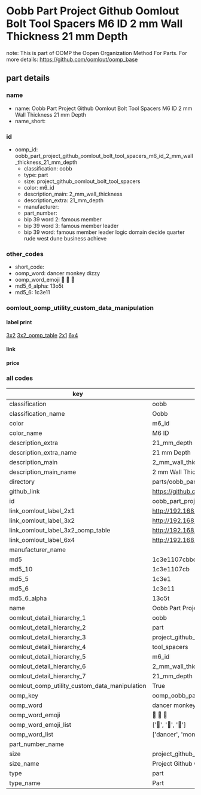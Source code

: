 # Oobb Part Project Github Oomlout Bolt Tool Spacers M6 ID 2 mm Wall Thickness 21 mm Depth  

note: This is part of OOMP the Oopen Organization Method For Parts. For more details: https://github.com/oomlout/oomp_base

##  part details
  







### name
* name: Oobb Part Project Github Oomlout Bolt Tool Spacers M6 ID 2 mm Wall Thickness 21 mm Depth
* name_short: 
### id
* oomp_id: oobb_part_project_github_oomlout_bolt_tool_spacers_m6_id_2_mm_wall_thickness_21_mm_depth
  * classification: oobb
  * type: part
  * size: project_github_oomlout_bolt_tool_spacers
  * color: m6_id
  * description_main: 2_mm_wall_thickness
  * description_extra: 21_mm_depth
  * manufacturer: 
  * part_number: 
  * bip 39 word 2: famous member
  * bip 39 word 3: famous member leader
  * bip 39 word: famous member leader logic domain decide quarter rude west dune business achieve

### other_codes
* short_code: 
* oomp_word: dancer monkey dizzy
* oomp_word_emoji :dancer: :monkey: :dizzy:
* md5_6_alpha: 13o5t
* md5_6: 1c3e11






### oomlout_oomp_utility_custom_data_manipulation
#### label print
[3x2](http://192.168.1.245:1112/?label=oomp%2013o5t)
[3x2_oomp_table](http://192.168.1.108:1112/?label=oomp%2013o5t)
[2x1](http://192.168.1.242:1112/?label=oomp%2013o5t)
[6x4](http://192.168.1.55:1112/?label=oomp%2013o5t)    

#### link

                              

#### price







### all codes 
| key | value |  
| --- | --- |  
| classification | oobb |  
| classification_name | Oobb |  
| color | m6_id |  
| color_name | M6 ID |  
| description_extra | 21_mm_depth |  
| description_extra_name | 21 mm Depth |  
| description_main | 2_mm_wall_thickness |  
| description_main_name | 2 mm Wall Thickness |  
| directory | parts/oobb_part_project_github_oomlout_bolt_tool_spacers_m6_id_2_mm_wall_thickness_21_mm_depth |  
| github_link | https://github.com/oomlout/oomlout_oomp_part_src/tree/main/parts/oobb_part_project_github_oomlout_bolt_tool_spacers_m6_id_2_mm_wall_thickness_21_mm_depth |  
| id | oobb_part_project_github_oomlout_bolt_tool_spacers_m6_id_2_mm_wall_thickness_21_mm_depth |  
| link_oomlout_label_2x1 | http://192.168.1.242:1112/?label=oomp%2013o5t |  
| link_oomlout_label_3x2 | http://192.168.1.245:1112/?label=oomp%2013o5t |  
| link_oomlout_label_3x2_oomp_table | http://192.168.1.108:1112/?label=oomp%2013o5t |  
| link_oomlout_label_6x4 | http://192.168.1.55:1112/?label=oomp%2013o5t |  
| manufacturer_name |  |  
| md5 | 1c3e1107cbbcf5ece3207838fd22b295 |  
| md5_10 | 1c3e1107cb |  
| md5_5 | 1c3e1 |  
| md5_6 | 1c3e11 |  
| md5_6_alpha | 13o5t |  
| name | Oobb Part Project Github Oomlout Bolt Tool Spacers M6 ID 2 mm Wall Thickness 21 mm Depth |  
| oomlout_detail_hierarchy_1 | oobb |  
| oomlout_detail_hierarchy_2 | part |  
| oomlout_detail_hierarchy_3 | project_github_bolt |  
| oomlout_detail_hierarchy_4 | tool_spacers |  
| oomlout_detail_hierarchy_5 | m6_id |  
| oomlout_detail_hierarchy_6 | 2_mm_wall_thickness |  
| oomlout_detail_hierarchy_7 | 21_mm_depth |  
| oomlout_oomp_utility_custom_data_manipulation | True |  
| oomp_key | oomp_oobb_part_project_github_oomlout_bolt_tool_spacers_m6_id_2_mm_wall_thickness_21_mm_depth |  
| oomp_word | dancer monkey dizzy |  
| oomp_word_emoji | :dancer: :monkey: :dizzy: |  
| oomp_word_emoji_list | [':dancer:', ':monkey:', ':dizzy:'] |  
| oomp_word_list | ['dancer', 'monkey', 'dizzy'] |  
| part_number_name |  |  
| size | project_github_oomlout_bolt_tool_spacers |  
| size_name | Project Github Oomlout Bolt Tool Spacers |  
| type | part |  
| type_name | Part |  
